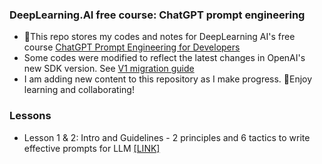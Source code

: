 ### DeepLearning.AI free course: ChatGPT prompt engineering

- 👋This repo stores my codes and notes for DeepLearning AI's free course [ChatGPT Prompt Engineering for Developers](https://learn.deeplearning.ai/chatgpt-prompt-eng/)
- Some codes were modified to reflect the latest changes in OpenAI's new SDK version. See [V1 migration guide](https://github.com/openai/openai-python/discussions/742)
- I am adding new content to this repository as I make progress. 🌱Enjoy learning and collaborating!

### Lessons
- Lesson 1 & 2: Intro and Guidelines - 2 principles and 6 tactics to write effective prompts for LLM [[LINK]](https://github.com/naid3n/DeepLearningAI_ChatGPT_Prompt_Engineering/blob/a7bfb44b90cf6ff231fe2ab936b135cd13176c4a/Lesson%201-2%20Intro%20%26%20Guidelines.ipynb)
